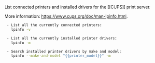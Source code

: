 List connected printers and installed drivers for the [[CUPS]] print server. 

More information: https://www.cups.org/doc/man-lpinfo.html.

```bash
 - List all the currently connected printers:
   lpinfo -v

 - List all the currently installed printer drivers:
   lpinfo -m

 - Search installed printer drivers by make and model:
   lpinfo --make-and-model "{{printer_model}}" -m
```